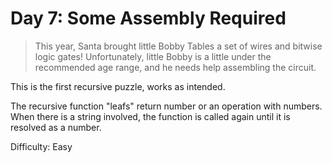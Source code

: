 # Day 7: Some Assembly Required

> This year, Santa brought little Bobby Tables a set of wires and bitwise logic gates! Unfortunately, little Bobby 
> is a little under the recommended age range, and he needs help assembling the circuit.

This is the first recursive puzzle, works as intended.

The recursive function "leafs" return number or an operation with numbers. When there is a string involved, 
the function is called again until it is resolved as a number. 

Difficulty: Easy